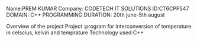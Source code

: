 Name:PREM KUMAR
Company: CODETECH IT SOLUTIONS
ID:CT6CPP547
DOMAIN: C++ PROGRAMMING
DURATION: 20th june-5th august

Overview of the project
Project :program for interconversion of temperature in celscius, kelvin and temprature
Technology used:C++
